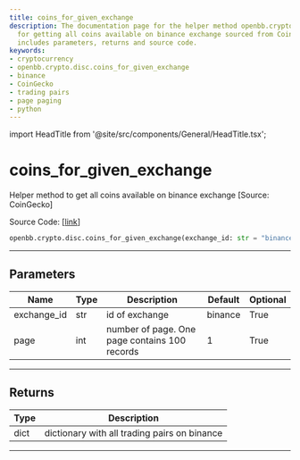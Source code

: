```yaml
---
title: coins_for_given_exchange
description: The documentation page for the helper method openbb.crypto.disc.coins_for_given_exchange()
  for getting all coins available on binance exchange sourced from CoinGecko. Information
  includes parameters, returns and source code.
keywords:
- cryptocurrency
- openbb.crypto.disc.coins_for_given_exchange
- binance
- CoinGecko
- trading pairs
- page paging
- python
---
```


import HeadTitle from '@site/src/components/General/HeadTitle.tsx';

<HeadTitle title="coins_for_given_exchange - Disc - Crypto - Reference | OpenBB SDK Docs" />

# coins_for_given_exchange

Helper method to get all coins available on binance exchange [Source: CoinGecko]

Source Code: [[link](https://github.com/OpenBB-finance/OpenBBTerminal/tree/main/openbb_terminal/cryptocurrency/discovery/pycoingecko_model.py#L357)]

```python
openbb.crypto.disc.coins_for_given_exchange(exchange_id: str = "binance", page: int = 1)
```

---

## Parameters

| Name | Type | Description | Default | Optional |
| ---- | ---- | ----------- | ------- | -------- |
| exchange_id | str | id of exchange | binance | True |
| page | int | number of page. One page contains 100 records | 1 | True |


---

## Returns

| Type | Description |
| ---- | ----------- |
| dict | dictionary with all trading pairs on binance |
---
